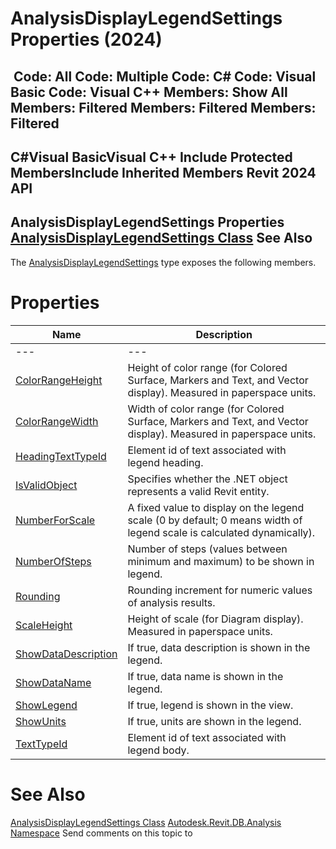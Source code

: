 # AnalysisDisplayLegendSettings Properties (2024)

﻿
 Code: All Code: Multiple Code: C# Code: Visual Basic Code: Visual C++  Members: Show All Members: Filtered Members: Filtered Members: Filtered   
---  
C#Visual BasicVisual C++
Include Protected MembersInclude Inherited Members
Revit 2024 API  
---  
AnalysisDisplayLegendSettings Properties  
[AnalysisDisplayLegendSettings Class](a0362ecb-2442-6371-7e89-7a9ba66a0466.md "AnalysisDisplayLegendSettings Class") See Also  
---  
The [AnalysisDisplayLegendSettings](a0362ecb-2442-6371-7e89-7a9ba66a0466.md "AnalysisDisplayLegendSettings Class") type exposes the following members.
# Properties
| Name | Description |
| --- | --- |
| --- | --- | --- |
| [ColorRangeHeight](636fafe6-f687-0bfc-f832-f14422303d90.md "ColorRangeHeight Property") | Height of color range (for Colored Surface, Markers and Text, and Vector display). Measured in paperspace units. |
| [ColorRangeWidth](a98657a9-8ac9-cfa2-78e3-c75957f61a33.md "ColorRangeWidth Property") | Width of color range (for Colored Surface, Markers and Text, and Vector display). Measured in paperspace units. |
| [HeadingTextTypeId](10e4affb-7622-5431-d0d1-a96575b2810f.md "HeadingTextTypeId Property") | Element id of text associated with legend heading. |
| [IsValidObject](f16a0147-e0bd-19d8-26dc-401776980dd5.md "IsValidObject Property") | Specifies whether the .NET object represents a valid Revit entity. |
| [NumberForScale](68cb7547-8297-c341-e26f-3e6307247c6c.md "NumberForScale Property") | A fixed value to display on the legend scale (0 by default; 0 means width of legend scale is calculated dynamically). |
| [NumberOfSteps](b62b2692-916e-6c5c-fb02-b2bcd957314f.md "NumberOfSteps Property") | Number of steps (values between minimum and maximum) to be shown in legend. |
| [Rounding](b9ef8d36-4db4-e07b-7bb6-55e1f0985afd.md "Rounding Property") | Rounding increment for numeric values of analysis results. |
| [ScaleHeight](6b248871-befe-3b7b-68b9-1bdb65ae98e0.md "ScaleHeight Property") | Height of scale (for Diagram display). Measured in paperspace units. |
| [ShowDataDescription](ffa8fc7d-073b-78f8-aee7-3e871681b795.md "ShowDataDescription Property") | If true, data description is shown in the legend. |
| [ShowDataName](bea516ed-b6b3-a198-ee37-2fae2a1d3b56.md "ShowDataName Property") | If true, data name is shown in the legend. |
| [ShowLegend](eeaad3da-0b60-b9b0-7092-6c09e041c27b.md "ShowLegend Property") | If true, legend is shown in the view. |
| [ShowUnits](eb2e2154-abc1-c647-12c4-94c6a018d139.md "ShowUnits Property") | If true, units are shown in the legend. |
| [TextTypeId](f1a07a50-278a-7db0-5e19-13a076226b9a.md "TextTypeId Property") | Element id of text associated with legend body. |

# See Also
[AnalysisDisplayLegendSettings Class](a0362ecb-2442-6371-7e89-7a9ba66a0466.md "AnalysisDisplayLegendSettings Class")
[Autodesk.Revit.DB.Analysis Namespace](958e2e12-587d-f188-5d7b-f13d7dbfdf48.md "Autodesk.Revit.DB.Analysis Namespace")
Send comments on this topic to 